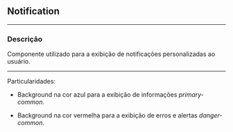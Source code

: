 ## Notification
---
### Descrição
Componente utilizado para a exibição de notificações personalizadas ao usuário.

---
Particularidades:
- Background na cor azul para a exibição de informações *primary-common*.

- Background na cor vermelha para a exibição de erros e alertas *danger-common*.
